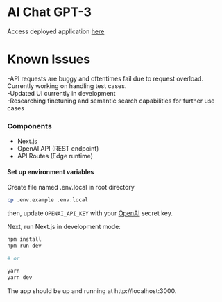 # AI Chat GPT-3
Access deployed application [here](https://ai-chat-tau.vercel.app/)

# Known Issues
-API requests are buggy and oftentimes fail due to request overload. Currently working on handling test cases.  
-Updated UI currently in development  
-Researching finetuning and semantic search capabilities for further use cases 

### Components

- Next.js
- OpenAI API (REST endpoint)
- API Routes (Edge runtime)

#### Set up environment variables

Create file named .env.local in root directory

```bash
cp .env.example .env.local
```

then, update `OPENAI_API_KEY` with your [OpenAI](https://beta.openai.com/account/api-keys) secret key.

Next, run Next.js in development mode:

```bash
npm install
npm run dev

# or

yarn
yarn dev
```

The app should be up and running at http://localhost:3000.

